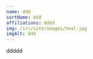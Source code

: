 ```yaml
---
name: ddd
sortName: ddd
affiliations: dddd
img: /src/site/images/heal.jpg
imgAlt: ddd
---
```

ddddd
